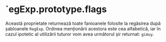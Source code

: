# `egExp.prototype.flags

Această proprietate returnează toate fanioanele folosite la regăsirea după șabloanele `RegExp`. Ordinea menționării acestora este cea alfabetică, iar în cazul ipotetic al utilizării tuturor vom avea următorul șir returnat: `gimuy`.
